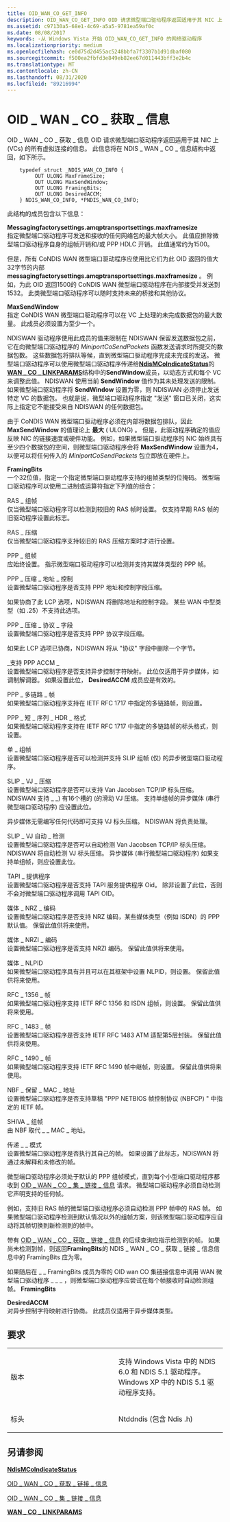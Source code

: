 ```yaml
---
title: OID_WAN_CO_GET_INFO
description: OID_WAN_CO_GET_INFO OID 请求微型端口驱动程序返回适用于其 NIC 上 (VCs) 所有虚拟连接的信息。 此信息以 NDIS_WAN_CO_INFO 结构返回，如下所示。
ms.assetid: c97130a5-68e1-4c69-a5a5-9781ea59af0c
ms.date: 08/08/2017
keywords: -从 Windows Vista 开始 OID_WAN_CO_GET_INFO 的网络驱动程序
ms.localizationpriority: medium
ms.openlocfilehash: ce0d75d2d455ac5248bbfa7f3307b1d91dbaf080
ms.sourcegitcommit: f500ea2fbfd3e849eb82ee67d011443bff3e2b4c
ms.translationtype: MT
ms.contentlocale: zh-CN
ms.lasthandoff: 08/31/2020
ms.locfileid: "89216994"
---
```

# <a name="oid_wan_co_get_info"></a>OID \_ WAN \_ CO \_ 获取 \_ 信息


OID \_ WAN \_ CO \_ 获取 \_ 信息 OID 请求微型端口驱动程序返回适用于其 NIC 上 (VCs) 的所有虚拟连接的信息。 此信息将在 NDIS \_ WAN \_ CO \_ 信息结构中返回，如下所示。

```ManagedCPlusPlus
    typedef struct _NDIS_WAN_CO_INFO {
         OUT ULONG MaxFrameSize;
         OUT ULONG MaxSendWindow;
         OUT ULONG FramingBits;
         OUT ULONG DesiredACCM;
    } NDIS_WAN_CO_INFO, *PNDIS_WAN_CO_INFO;
```




此结构的成员包含以下信息：

<a href="" id="maxframesize"></a>**Messagingfactorysettings.amqptransportsettings.maxframesize**  
指定微型端口驱动程序可发送和接收的任何网络包的最大帧大小。 此值应排除微型端口驱动程序自身的组帧开销和/或 PPP HDLC 开销。 此值通常约为1500。

但是，所有 CoNDIS WAN 微型端口驱动程序应使用比它们为此 OID 返回的值大32字节的内部 **messagingfactorysettings.amqptransportsettings.maxframesize** 。 例如，为此 OID 返回1500的 CoNDIS WAN 微型端口驱动程序在内部接受并发送到1532。 此类微型端口驱动程序可以随时支持未来的桥接和其他协议。

<a href="" id="maxsendwindow"></a>**MaxSendWindow**  
指定 CoNDIS WAN 微型端口驱动程序可以在 VC 上处理的未完成数据包的最大数量。 此成员必须设置为至少一个。

NDISWAN 驱动程序使用此成员的值来限制在 NDISWAN 保留发送数据包之前，它在向微型端口驱动程序的 *MiniportCoSendPackets* 函数发送请求时所提交的数据包数。 这些数据包将排队等候，直到微型端口驱动程序完成未完成的发送。 微型端口驱动程序可以使用微型端口驱动程序传递给[**NdisMCoIndicateStatus**](/previous-versions/windows/hardware/network/ff553458(v=vs.85))的[**WAN \_ CO \_ LINKPARAMS**](/previous-versions/windows/hardware/network/ff565819(v=vs.85))结构中的**SendWindow**成员，以动态方式和每个 VC 来调整此值。 NDISWAN 使用当前 **SendWindow** 值作为其未处理发送的限制。 如果微型端口驱动程序将 **SendWindow** 设置为零，则 NDISWAN 必须停止发送特定 VC 的数据包。 也就是说，微型端口驱动程序指定 "发送" 窗口已关闭，这实际上指定它不能接受来自 NDISWAN 的任何数据包。

由于 CoNDIS WAN 微型端口驱动程序必须在内部将数据包排队，因此 **MaxSendWindow** 的值理论上 **最大** ( ULONG) 。 但是，此驱动程序确定的值应反映 NIC 的链接速度或硬件功能。 例如，如果微型端口驱动程序的 NIC 始终具有至少四个数据包的空间，则微型端口驱动程序会将 **MaxSendWindow** 设置为4，以便可以将任何传入的 *MiniportCoSendPackets* 包立即放在硬件上。

<a href="" id="framingbits"></a>**FramingBits**  
一个32位值，指定一个指定微型端口驱动程序支持的组帧类型的位掩码。 微型端口驱动程序可以使用二进制或运算符指定下列值的组合：

<a href="" id="ras-framing"></a>RAS \_ 组帧  
仅当微型端口驱动程序可以检测到较旧的 RAS 帧时设置。 仅支持早期 RAS 帧的旧驱动程序设置此标志。

<a href="" id="ras-compression"></a>RAS \_ 压缩  
仅当微型端口驱动程序支持较旧的 RAS 压缩方案时才进行设置。

<a href="" id="ppp-framing"></a>PPP \_ 组帧  
应始终设置。 指示微型端口驱动程序可以检测并支持其媒体类型的 PPP 帧。

<a href="" id="ppp-compress-address-control"></a>PPP \_ 压缩 \_ 地址 \_ 控制  
设置微型端口驱动程序是否支持 PPP 地址和控制字段压缩。

如果协商了此 LCP 选项，NDISWAN 将删除地址和控制字段。 某些 WAN 中型类型（如 .25）不支持此选项。

<a href="" id="ppp-compress-protocol-field"></a>PPP \_ 压缩 \_ 协议 \_ 字段  
设置微型端口驱动程序是否支持 PPP 协议字段压缩。

如果此 LCP 选项已协商，NDISWAN 将从 "协议" 字段中删除一个字节。

<a href="" id="ppp-accm-supported"></a>\_支持 PPP ACCM \_  
设置微型端口驱动程序是否支持异步控制字符映射。 此位仅适用于异步媒体，如调制解调器。 如果设置此位， **DesiredACCM** 成员应是有效的。

<a href="" id="ppp-multilink-framing"></a>PPP \_ 多链路 \_ 帧  
如果微型端口驱动程序支持在 IETF RFC 1717 中指定的多链路帧，则设置。

<a href="" id="ppp-short-sequence-hdr-format"></a>PPP \_ 短 \_ 序列 \_ HDR \_ 格式  
如果微型端口驱动程序支持在 IETF RFC 1717 中指定的多链路帧的标头格式，则设置。

<a href="" id="slip-framing"></a>单 \_ 组帧  
设置微型端口驱动程序是否可以检测并支持 SLIP 组帧 (仅) 的异步微型端口驱动程序。

<a href="" id="slip-vj-compression"></a>SLIP \_ VJ \_ 压缩  
设置微型端口驱动程序是否可以支持 Van Jacobsen TCP/IP 标头压缩。 NDISWAN 支持 \_ \_) 有16个槽的 (的滑动 VJ 压缩。 支持单组帧的异步媒体 (串行微型端口驱动程序) 应设置此位。

异步媒体无需编写任何代码即可支持 VJ 标头压缩。 NDISWAN 将负责处理。

<a href="" id="slip-vj-autodetect"></a>SLIP \_ VJ 自动 \_ 检测  
设置微型端口驱动程序是否可以自动检测 Van Jacobsen TCP/IP 标头压缩。 NDISWAN 将自动检测 VJ 标头压缩。 异步媒体 (串行微型端口驱动程序) 如果支持单组帧，则应设置此位。

<a href="" id="tapi-provider"></a>TAPI \_ 提供程序  
设置微型端口驱动程序是否支持 TAPI 服务提供程序 Oid。 除非设置了此位，否则不会对微型端口驱动程序调用 TAPI OID。

<a href="" id="media-nrz-encoding"></a>媒体 \_ NRZ \_ 编码  
设置微型端口驱动程序是否支持 NRZ 编码，某些媒体类型（例如 ISDN）的 PPP 默认值。 保留此值供将来使用。

<a href="" id="media-nrzi-encoding"></a>媒体 \_ NRZI \_ 编码  
设置微型端口驱动程序是否支持 NRZI 编码。 保留此值供将来使用。

<a href="" id="media-nlpid"></a>媒体 \_ NLPID  
如果微型端口驱动程序具有并且可以在其框架中设置 NLPID，则设置。 保留此值供将来使用。

<a href="" id="rfc-1356-framing"></a>RFC \_ 1356 \_ 帧  
如果微型端口驱动程序支持 IETF RFC 1356 和 ISDN 组帧，则设置。 保留此值供将来使用。

<a href="" id="rfc-1483-framing"></a>RFC \_ 1483 \_ 帧  
设置微型端口驱动程序是否支持 IETF RFC 1483 ATM 适配第5层封装。 保留此值供将来使用。

<a href="" id="rfc-1490-framing"></a>RFC \_ 1490 \_ 帧  
如果微型端口驱动程序支持 IETF RFC 1490 帧中继帧，则设置。 保留此值供将来使用。

<a href="" id="nbf-preserve-mac-address"></a>NBF \_ 保留 \_ MAC \_ 地址  
设置微型端口驱动程序是否支持草稿 "PPP NETBIOS 帧控制协议 (NBFCP) " 中指定的 IETF 帧。

<a href="" id="shiva-framing"></a>SHIVA \_ 组帧  
由 NBF 取代 \_ \_ MAC \_ 地址。

<a href="" id="pass-through-mode"></a>传递 \_ \_ 模式  
设置微型端口驱动程序是否执行其自己的帧。 如果设置了此标志，NDISWAN 将通过未解释和未修改的帧。

微型端口驱动程序必须处于默认的 PPP 组帧模式，直到每个小型端口驱动程序都收到 [OID \_ WAN \_ CO \_ 集 \_ 链接 \_ 信息](oid-wan-co-set-link-info.md) 请求。 微型端口驱动程序必须自动检测它声明支持的任何帧。

例如，支持旧 RAS 帧的微型端口驱动程序必须自动检测 PPP 帧中的 RAS 帧。 如果微型端口驱动程序检测到默认情况以外的组帧方案，则该微型端口驱动程序应自动将其帧切换到新检测到的帧中。

带有 [OID \_ WAN \_ CO \_ 获取 \_ 链接 \_ 信息](oid-wan-co-get-link-info.md) 的后续查询应指示检测到的帧。 如果尚未检测到帧，则返回**FramingBits**的 NDIS \_ WAN \_ CO \_ 获取 \_ 链接 \_ 信息信息中的 FramingBits 应为零。

如果随后在 \_ \_ FramingBits 成员为零的 OID wan CO 集链接信息中调用 WAN 微型端口驱动程序 \_ \_ \_ ，则微型端口驱动程序应尝试在每个帧接收时自动检测组帧。 **FramingBits**

<a href="" id="desiredaccm"></a>**DesiredACCM**  
对异步控制字符映射进行协商。 此成员仅适用于异步媒体类型。

<a name="requirements"></a>要求
------------

<table>
<colgroup>
<col width="50%" />
<col width="50%" />
</colgroup>
<tbody>
<tr class="odd">
<td><p>版本</p></td>
<td><p>支持 Windows Vista 中的 NDIS 6.0 和 NDIS 5.1 驱动程序。 Windows XP 中的 NDIS 5.1 驱动程序支持。</p></td>
</tr>
<tr class="even">
<td><p>标头</p></td>
<td>Ntddndis (包含 Ndis .h) </td>
</tr>
</tbody>
</table>

## <a name="see-also"></a>另请参阅


[**NdisMCoIndicateStatus**](/previous-versions/windows/hardware/network/ff553458(v=vs.85))

[OID \_ WAN \_ CO \_ 获取 \_ 链接 \_ 信息](oid-wan-co-get-link-info.md)

[OID \_ WAN \_ CO \_ 集 \_ 链接 \_ 信息](oid-wan-co-set-link-info.md)

[**WAN \_ CO \_ LINKPARAMS**](/previous-versions/windows/hardware/network/ff565819(v=vs.85))